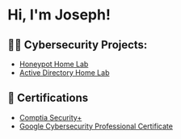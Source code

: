 
<h1>Hi, I'm Joseph! </h1>

<h2>👨‍💻 Cybersecurity Projects:</h2>

  - [Honeypot Home Lab](https://github.com/joshmadakor1/Algorithms-Practice)
  - [Active Directory Home Lab](https://www.youtube.com/watch?v=N-L9hklSlNk)

<h2>📄 Certifications</h2>

- [Comptia Security+](https://www.certmetrics.com/comptia/public/verification.aspx?code=MZ8PTQ49JRK6FPSN)
- [Google Cybersecurity Professional Certificate](https://www.coursera.org/account/accomplishments/professional-cert/VBNC5QYJL7B6)
